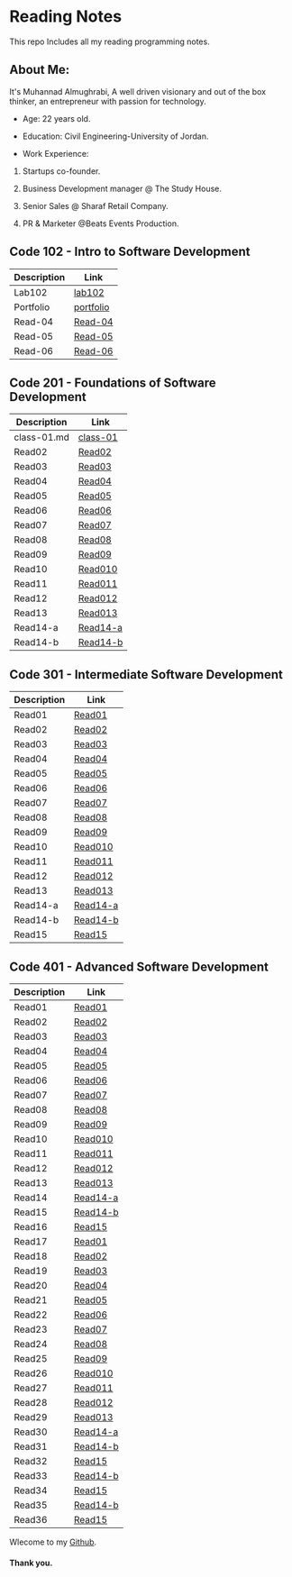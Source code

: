 # Reading Notes

This repo Includes all my reading programming notes.  

## About Me:


It's Muhannad Almughrabi, A well driven visionary and out of the box thinker, an entrepreneur with passion for technology.
  

- Age: 22 years old.

- Education: Civil Engineering-University of Jordan.

- Work Experience:  

1. Startups co-founder.

2. Business Development manager @ The Study House.
  
3. Senior Sales @ Sharaf Retail Company.

4. PR & Marketer @Beats Events Production.


##  Code 102 - Intro to Software Development

Description | Link
------------ | -------------
Lab102 | [lab102](/lab102.md)
Portfolio | [portfolio](portfolio.html)
Read-04 | [Read-04](Read-04.md)
Read-05 | [Read-05](Read-05.md)
Read-06 | [Read-06](Read-06.md)

  

## Code 201 - Foundations of Software Development

  

Description | Link
------------ | -------------
class-01.md | [class-01](class-01.md)
Read02 | [Read02](201/Read-02.md)
Read03| [Read03](201/Read-03.md)
Read04 |[Read04](201/Read-04.md)
Read05 | [Read05](201/Read-05.md)
Read06| [Read06](201/Read-06.md)
Read07 | [Read07](201/Read-07.md)
Read08 | [Read08](201/Read-08.md)
Read09 | [Read09](201/Read-09.md)
Read10 | [Read010](201/Read-10.md)
Read11 | [Read011](201/Read-11.md)
Read12 | [Read012](201/Read-12.md)
Read13 | [Read013](201/Read-13.md)
Read14-a |[Read14-a](201/Read-14a.md)
Read14-b | [Read14-b](201/Read-14b.md)  


## Code 301 - Intermediate Software Development


Description | Link
------------ | -------------
Read01 | [Read01](301/Read-01.md)
Read02 | [Read02](301/Read-02.md)
Read03| [Read03](301/Read-03.md)
Read04 |[Read04](301/Read-04.md)
Read05 | [Read05](301/Read-05.md)
Read06| [Read06](301/Read-06.md)
Read07 | [Read07](301/Read-07.md)
Read08 | [Read08](301/Read-08.md)
Read09 | [Read09](301/Read-09.md)
Read10 | [Read010](301/Read-10.md)
Read11 | [Read011](301/Read-11.md)
Read12 | [Read012](301/Read-12.md)
Read13 | [Read013](301/Read-13.md)
Read14-a |[Read14-a](301/Read-14a.md)
Read14-b | [Read14-b](301/Read-14b.md)  
Read15 | [Read15](301/Read-15.md)


## Code 401 - Advanced Software Development

Description | Link
------------ | -------------
Read01 | [Read01](401/Read01.md)
Read02 | [Read02](401/Read02.md)
Read03| [Read03](401/Read03.md)
Read04 |[Read04](401/Read04.md)
Read05 | [Read05](401/Read05.md)
Read06| [Read06](401/Read06.md)
Read07 | [Read07](401/Read07.md)
Read08 | [Read08](401/Read08.md)
Read09 | [Read09](401/Read09.md)
Read10 | [Read010](401/Read10.md)
Read11 | [Read011](401/Read11.md)
Read12 | [Read012](401/Read12.md)
Read13 | [Read013](401/Read13.md)
Read14 |[Read14-a](401/Read14.md)
Read15 | [Read14-b](401/Read15.md)  
Read16 | [Read15](401/Read16.md)
Read17 | [Read01](401/Read17.md)
Read18 | [Read02](401/Read18.md)
Read19| [Read03](401/Read19.md)
Read20 |[Read04](401/Read20.md)
Read21 | [Read05](401/Read21.md)
Read22| [Read06](401/Read22.md)
Read23 | [Read07](401/Read23.md)
Read24 | [Read08](401/Read24.md)
Read25 | [Read09](401/Read25.md)
Read26 | [Read010](401/Read26.md)
Read27 | [Read011](401/Read27.md)
Read28 | [Read012](401/Read28.md)
Read29 | [Read013](401/Read29.md)
Read30 |[Read14-a](401/Read30.md)
Read31 | [Read14-b](401/Read31.md)  
Read32 | [Read15](401/Read32.md)
Read33 | [Read14-b](401/Read33.md)  
Read34 | [Read15](401/Read34.md)
Read35 | [Read14-b](401/Read35.md)  
Read36 | [Read15](401/Read36.md)




Wlecome to my [Github](https://github.com/mhn998).

#### Thank you.